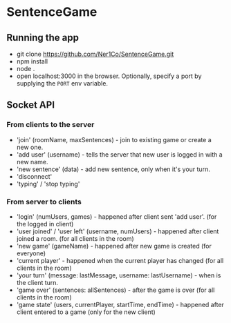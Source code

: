 # SentenceGame
 
 ## Running the app
 - git clone https://github.com/Ner1Co/SentenceGame.git
 - npm install
 - node .
 - open localhost:3000 in the browser. Optionally, specify
 a port by supplying the `PORT` env variable.
 
 ## Socket API
 ### From clients to the server
 - 'join' (roomName, maxSentences) - join to existing game or create a new one.
 - 'add user' (username) - tells the server that new user is logged in with a new name.
 - 'new sentence' (data) - add new sentence, only when it's your turn.
 - 'disconnect'
 - 'typing' / 'stop typing'
 
 ### From server to clients
 - 'login' (numUsers, games) - happened after client sent 'add user'. (for the logged in client)
 - 'user joined' / 'user left' (username, numUsers) - happened after client joined a room. (for all clients in the room)
 - 'new game' (gameName) - happened after new game is created (for everyone)
 - 'current player' - happened when the current player has changed  (for all clients in the room)
 - 'your turn' (message: lastMessage, username: lastUsername) - when is the client turn.
 - 'game over' (sentences: allSentences) - after the game is over (for all clients in the room)
 - 'game state' (users, currentPlayer, startTime, endTime) - happened after client entered to a game (only for the new client)
